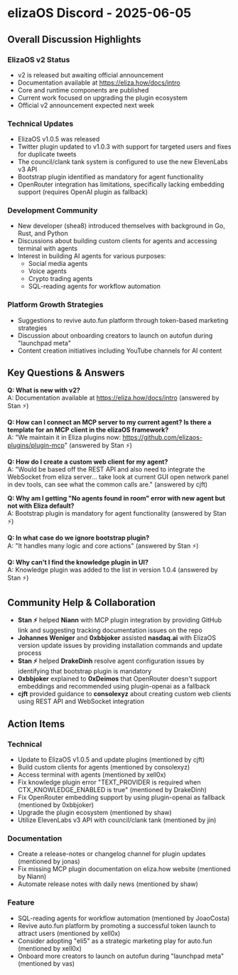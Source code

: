 # elizaOS Discord - 2025-06-05

## Overall Discussion Highlights

### ElizaOS v2 Status
- v2 is released but awaiting official announcement
- Documentation available at https://eliza.how/docs/intro
- Core and runtime components are published
- Current work focused on upgrading the plugin ecosystem
- Official v2 announcement expected next week

### Technical Updates
- ElizaOS v1.0.5 was released
- Twitter plugin updated to v1.0.3 with support for targeted users and fixes for duplicate tweets
- The council/clank tank system is configured to use the new ElevenLabs v3 API
- Bootstrap plugin identified as mandatory for agent functionality
- OpenRouter integration has limitations, specifically lacking embedding support (requires OpenAI plugin as fallback)

### Development Community
- New developer (shea8) introduced themselves with background in Go, Rust, and Python
- Discussions about building custom clients for agents and accessing terminal with agents
- Interest in building AI agents for various purposes:
  - Social media agents
  - Voice agents
  - Crypto trading agents
  - SQL-reading agents for workflow automation

### Platform Growth Strategies
- Suggestions to revive auto.fun platform through token-based marketing strategies
- Discussion about onboarding creators to launch on autofun during "launchpad meta"
- Content creation initiatives including YouTube channels for AI content

## Key Questions & Answers

**Q: What is new with v2?**  
A: Documentation available at https://eliza.how/docs/intro (answered by Stan ⚡)

**Q: How can I connect an MCP server to my current agent? Is there a template for an MCP client in the elizaOS framework?**  
A: "We maintain it in Eliza plugins now: https://github.com/elizaos-plugins/plugin-mcp" (answered by Stan ⚡)

**Q: How do I create a custom web client for my agent?**  
A: "Would be based off the REST API and also need to integrate the WebSocket from eliza server... take look at current GUI open network panel in dev tools, can see what the common calls are." (answered by cjft)

**Q: Why am I getting "No agents found in room" error with new agent but not with Eliza default?**  
A: Bootstrap plugin is mandatory for agent functionality (answered by Stan ⚡)

**Q: In what case do we ignore bootstrap plugin?**  
A: "It handles many logic and core actions" (answered by Stan ⚡)

**Q: Why can't I find the knowledge plugin in UI?**  
A: Knowledge plugin was added to the list in version 1.0.4 (answered by Stan ⚡)

## Community Help & Collaboration

- **Stan ⚡** helped **Niann** with MCP plugin integration by providing GitHub link and suggesting tracking documentation issues on the repo
- **Johannes Weniger** and **0xbbjoker** assisted **nasdaq.ai** with ElizaOS version update issues by providing installation commands and update process
- **Stan ⚡** helped **DrakeDinh** resolve agent configuration issues by identifying that bootstrap plugin is mandatory
- **0xbbjoker** explained to **0xDeimos** that OpenRouter doesn't support embeddings and recommended using plugin-openai as a fallback
- **cjft** provided guidance to **consolexyz** about creating custom web clients using REST API and WebSocket integration

## Action Items

### Technical
- Update to ElizaOS v1.0.5 and update plugins (mentioned by cjft)
- Build custom clients for agents (mentioned by consolexyz)
- Access terminal with agents (mentioned by xell0x)
- Fix knowledge plugin error "TEXT_PROVIDER is required when CTX_KNOWLEDGE_ENABLED is true" (mentioned by DrakeDinh)
- Fix OpenRouter embedding support by using plugin-openai as fallback (mentioned by 0xbbjoker)
- Upgrade the plugin ecosystem (mentioned by shaw)
- Utilize ElevenLabs v3 API with council/clank tank (mentioned by jin)

### Documentation
- Create a release-notes or changelog channel for plugin updates (mentioned by jonas)
- Fix missing MCP plugin documentation on eliza.how website (mentioned by Niann)
- Automate release notes with daily news (mentioned by shaw)

### Feature
- SQL-reading agents for workflow automation (mentioned by JoaoCosta)
- Revive auto.fun platform by promoting a successful token launch to attract users (mentioned by xell0x)
- Consider adopting "eli5" as a strategic marketing play for auto.fun (mentioned by xell0x)
- Onboard more creators to launch on autofun during "launchpad meta" (mentioned by vas)